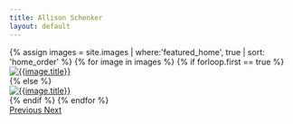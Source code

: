 ```yaml
---
title: Allison Schenker
layout: default
---
```

<div class="row carousel-row">
  <div id="carouselExampleFade" class="carousel slide carousel-fade col-12" data-ride="carousel">
    <div class="carousel-inner">
      {% assign images = site.images | where:'featured_home', true | sort: 'home_order' %}
      {% for image in images %}
        {% if forloop.first == true %}
          <div class="carousel-item active">
            <a href="/pages/portfolios"><img class="d-block w-100 carousel-img" src="{{image.img_src}}" alt="{{image.title}}"></a>
          </div>
        {% else %}
          <div class="carousel-item carousel-img">
            <a href="/pages/portfolios"><img class="d-block w-100" src="{{image.img_src}}" alt="{{image.title}}"></a>
          </div>
        {% endif %}
      {% endfor %}
    </div>
    <a class="carousel-control-prev" href="#carouselExampleFade" role="button" data-slide="prev">
      <span class="carousel-control-prev-icon" aria-hidden="true"></span>
      <span class="sr-only">Previous</span>
    </a>
    <a class="carousel-control-next" href="#carouselExampleFade" role="button" data-slide="next">
      <span class="carousel-control-next-icon" aria-hidden="true"></span>
      <span class="sr-only">Next</span>
    </a>
  </div>
</div>
